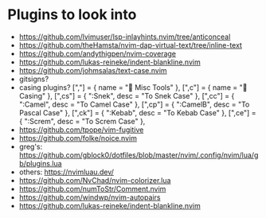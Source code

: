 # Plugins to look into
- https://github.com/lvimuser/lsp-inlayhints.nvim/tree/anticonceal
- https://github.com/theHamsta/nvim-dap-virtual-text/tree/inline-text
- https://github.com/andythigpen/nvim-coverage
- https://github.com/lukas-reineke/indent-blankline.nvim
- https://github.com/johmsalas/text-case.nvim
- gitsigns?
- casing plugins?
    ["<leader>,"] = { name = " Misc Tools" },
		["<leader>,c"] = { name = " Casing" },
		["<leader>,cs"] = { ":Snek<CR>", desc = "To Snek Case" },
		["<leader>,cc"] = { ":Camel<CR>", desc = "To Camel Case" },
		["<leader>,cp"] = { ":CamelB<CR>", desc = "To Pascal Case" },
		["<leader>,ck"] = { ":Kebab<CR>", desc = "To Kebab Case" },
		["<leader>,ce"] = { ":Screm<CR>", desc = "To Screm Case" },
- https://github.com/tpope/vim-fugitive
- https://github.com/folke/noice.nvim
- greg's: https://github.com/gblock0/dotfiles/blob/master/nvim/.config/nvim/lua/gb/plugins.lua
- others: https://nvimluau.dev/
- https://github.com/NvChad/nvim-colorizer.lua
- https://github.com/numToStr/Comment.nvim
- https://github.com/windwp/nvim-autopairs
- https://github.com/lukas-reineke/indent-blankline.nvim

